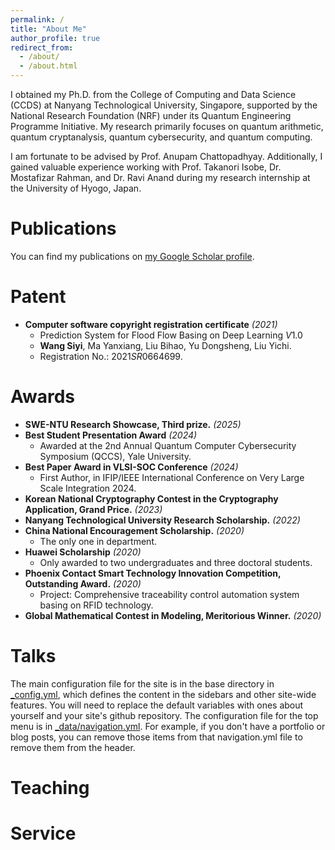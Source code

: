 ```yaml
---
permalink: /
title: "About Me"
author_profile: true
redirect_from: 
  - /about/
  - /about.html
---
```


I obtained my Ph.D. from the College of Computing and Data Science (CCDS) at Nanyang Technological University, Singapore, supported by the National Research Foundation (NRF) under its Quantum Engineering Programme Initiative. My research primarily focuses on quantum arithmetic, quantum cryptanalysis, quantum cybersecurity, and quantum computing.

I am fortunate to be advised by Prof. Anupam Chattopadhyay. Additionally, I gained valuable experience working with Prof. Takanori Isobe, Dr. Mostafizar Rahman, and Dr. Ravi Anand during my research internship at the University of Hyogo, Japan.

Publications
======
You can find my publications on [my Google Scholar profile](https://scholar.google.com/citations?user=xZ6Hd2IAAAAJ).

Patent
======
* **Computer software copyright registration certificate** _(2021)_
  * Prediction System for Flood Flow Basing on Deep Learning $V 1.0$
  * **Wang Siyi**, Ma Yanxiang, Liu Bihao, Yu Dongsheng, Liu Yichi.
  * Registration No.: $2021SR0664699$.

Awards
======
* **SWE-NTU Research Showcase, Third prize.**  _(2025)_
* **Best Student Presentation Award**  _(2024)_
  * Awarded at the 2nd Annual Quantum Computer Cybersecurity Symposium (QCCS), Yale University.
* **Best Paper Award in VLSI-SOC Conference**  _(2024)_
  * First Author, in IFIP/IEEE International Conference on Very Large Scale Integration 2024.
* **Korean National Cryptography Contest in the Cryptography Application, Grand Price.**  _(2023)_
* **Nanyang Technological University Research Scholarship.**  _(2022)_
* **China National Encouragement Scholarship.**  _(2020)_
  * The only one in department.
* **Huawei Scholarship**  _(2020)_
  * Only awarded to two undergraduates and three doctoral students.
* **Phoenix Contact Smart Technology Innovation Competition, Outstanding Award.**   _(2020)_
  * Project: Comprehensive traceability control automation system basing on RFID technology.
* **Global Mathematical Contest in Modeling, Meritorious Winner.**  _(2020)_
  
Talks
======
The main configuration file for the site is in the base directory in [_config.yml](https://github.com/academicpages/academicpages.github.io/blob/master/_config.yml), which defines the content in the sidebars and other site-wide features. You will need to replace the default variables with ones about yourself and your site's github repository. The configuration file for the top menu is in [_data/navigation.yml](https://github.com/academicpages/academicpages.github.io/blob/master/_data/navigation.yml). For example, if you don't have a portfolio or blog posts, you can remove those items from that navigation.yml file to remove them from the header. 

Teaching
======

Service
======
